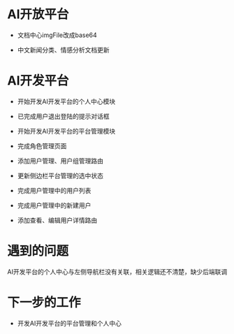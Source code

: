 <!--
 * @Author: liusimin
 * @Date: 2020-12-03 18:25:33
 * @LastEditors: your name
 * @LastEditTime: 2020-12-03 18:27:03
 * @Description: file content
-->

# AI开放平台

- 文档中心imgFile改成base64

- 中文新闻分类、情感分析文档更新

# AI开发平台

- 开始开发AI开发平台的个人中心模块

- 已完成用户退出登陆的提示对话框

- 开始开发AI开发平台的平台管理模块

- 完成角色管理页面

- 添加用户管理、用户组管理路由

- 更新侧边栏平台管理的选中状态
- 完成用户管理中的用户列表

- 完成用户管理中的新建用户

- 添加查看、编辑用户详情路由

# 遇到的问题

AI开发平台的个人中心与左侧导航栏没有关联，相关逻辑还不清楚，缺少后端联调

# 下一步的工作

- 开发AI开发平台的平台管理和个人中心
